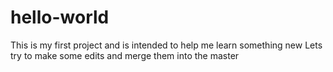 # hello-world
This is my first project and is intended to help me learn something new
Lets try to make some edits and merge them into the master
